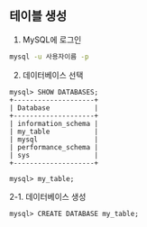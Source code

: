 ## 테이블 생성

1. MySQL에 로그인
```bash
mysql -u 사용자이름 -p
```

2. 데이터베이스 선택
```mysql
mysql> SHOW DATABASES;
+--------------------+
| Database           |
+--------------------+
| information_schema |
| my_table           |
| mysql              |
| performance_schema |
| sys                |
+--------------------+

mysql> my_table;
```

2-1. 데이터베이스 생성
```mysql
mysql> CREATE DATABASE my_table;
```